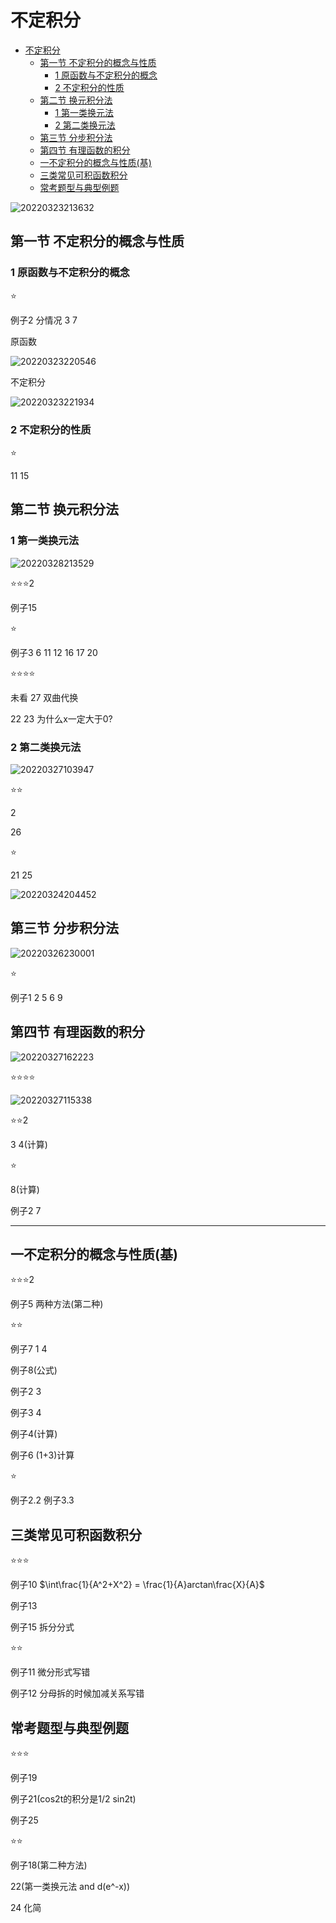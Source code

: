 # 不定积分

- [不定积分](#不定积分)
  - [第一节 不定积分的概念与性质](#第一节-不定积分的概念与性质)
    - [1 原函数与不定积分的概念](#1-原函数与不定积分的概念)
    - [2 不定积分的性质](#2-不定积分的性质)
  - [第二节 换元积分法](#第二节-换元积分法)
    - [1 第一类换元法](#1-第一类换元法)
    - [2 第二类换元法](#2-第二类换元法)
  - [第三节 分步积分法](#第三节-分步积分法)
  - [第四节 有理函数的积分](#第四节-有理函数的积分)
  - [一不定积分的概念与性质(基)](#一不定积分的概念与性质基)
  - [三类常见可积函数积分](#三类常见可积函数积分)
  - [常考题型与典型例题](#常考题型与典型例题)

![20220323213632](https://raw.githubusercontent.com/Logible/Image/main/note_image/20220323213632.png)

## 第一节 不定积分的概念与性质

### 1 原函数与不定积分的概念

⭐

例子2 分情况 3 7

原函数

![20220323220546](https://raw.githubusercontent.com/Logible/Image/main/note_image/20220323220546.png)

不定积分

![20220323221934](https://raw.githubusercontent.com/Logible/Image/main/note_image/20220323221934.png)

### 2 不定积分的性质

⭐

11 15

## 第二节 换元积分法

### 1 第一类换元法

![20220328213529](https://raw.githubusercontent.com/Logible/Image/main/note_image/20220328213529.png)

⭐⭐⭐2

例子15

⭐

例子3 6 11 12 16 17 20

⭐⭐⭐⭐

未看 27 双曲代换

22 23 为什么x一定大于0?

### 2 第二类换元法

![20220327103947](https://raw.githubusercontent.com/Logible/Image/main/note_image/20220327103947.png)

⭐⭐

2

26

⭐

21 25

![20220324204452](https://raw.githubusercontent.com/Logible/Image/main/note_image/20220324204452.png)

## 第三节 分步积分法

![20220326230001](https://raw.githubusercontent.com/Logible/Image/main/note_image/20220326230001.png)

⭐

例子1 2 5 6 9

## 第四节 有理函数的积分

![20220327162223](https://raw.githubusercontent.com/Logible/Image/main/note_image/20220327162223.png)

⭐⭐⭐⭐

![20220327115338](https://raw.githubusercontent.com/Logible/Image/main/note_image/20220327115338.png)

⭐⭐2

3 4(计算)

⭐

8(计算)

例子2 7

---

## 一不定积分的概念与性质(基)

⭐⭐⭐2

例子5 两种方法(第二种)

⭐⭐

例子7 1 4

例子8(公式)

例子2 3

例子3 4

例子4(计算)

例子6 (1+3)计算

⭐

例子2.2 例子3.3

## 三类常见可积函数积分

⭐⭐⭐

例子10 $\int\frac{1}{A^2+X^2} = \frac{1}{A}arctan\frac{X}{A}$

例子13

例子15 拆分分式

⭐⭐

例子11 微分形式写错

例子12 分母拆的时候加减关系写错

## 常考题型与典型例题

⭐⭐⭐

例子19

例子21(cos2t的积分是1/2 sin2t)

例子25

⭐⭐

例子18(第二种方法)

22(第一类换元法 and d(e^-x))

24 化简
